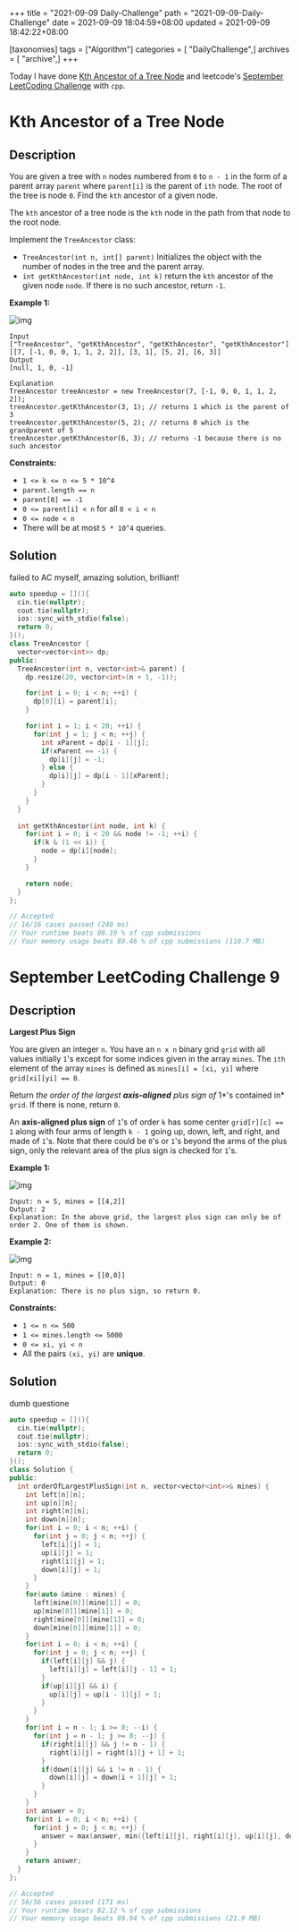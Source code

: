 +++
title = "2021-09-09 Daily-Challenge"
path = "2021-09-09-Daily-Challenge"
date = 2021-09-09 18:04:59+08:00
updated = 2021-09-09 18:42:22+08:00

[taxonomies]
tags = ["Algorithm"]
categories = [ "DailyChallenge",]
archives = [ "archive",]
+++

Today I have done [Kth Ancestor of a Tree Node](https://leetcode.com/problems/kth-ancestor-of-a-tree-node/description/) and leetcode's [September LeetCoding Challenge](https://leetcode.com/explore/challenge/card/september-leetcoding-challenge-2021/637/week-2-september-8th-september-14th/3969/) with `cpp`.

<!-- more -->

# Kth Ancestor of a Tree Node

## Description

You are given a tree with `n` nodes numbered from `0` to `n - 1` in the form of a parent array `parent` where `parent[i]` is the parent of `ith` node. The root of the tree is node `0`. Find the `kth` ancestor of a given node.

The `kth` ancestor of a tree node is the `kth` node in the path from that node to the root node.

Implement the `TreeAncestor` class:

- `TreeAncestor(int n, int[] parent)` Initializes the object with the number of nodes in the tree and the parent array.
- `int getKthAncestor(int node, int k)` return the `kth` ancestor of the given node `node`. If there is no such ancestor, return `-1`.

 

**Example 1:**

![img](https://assets.leetcode.com/uploads/2019/08/28/1528_ex1.png)

```
Input
["TreeAncestor", "getKthAncestor", "getKthAncestor", "getKthAncestor"]
[[7, [-1, 0, 0, 1, 1, 2, 2]], [3, 1], [5, 2], [6, 3]]
Output
[null, 1, 0, -1]

Explanation
TreeAncestor treeAncestor = new TreeAncestor(7, [-1, 0, 0, 1, 1, 2, 2]);
treeAncestor.getKthAncestor(3, 1); // returns 1 which is the parent of 3
treeAncestor.getKthAncestor(5, 2); // returns 0 which is the grandparent of 5
treeAncestor.getKthAncestor(6, 3); // returns -1 because there is no such ancestor
```

 

**Constraints:**

- `1 <= k <= n <= 5 * 10^4`
- `parent.length == n`
- `parent[0] == -1`
- `0 <= parent[i] < n` for all `0 < i < n`
- `0 <= node < n`
- There will be at most `5 * 10^4` queries.

## Solution

failed to AC myself, amazing solution, brilliant!

``` cpp
auto speedup = [](){
  cin.tie(nullptr);
  cout.tie(nullptr);
  ios::sync_with_stdio(false);
  return 0;
}();
class TreeAncestor {
  vector<vector<int>> dp;
public:
  TreeAncestor(int n, vector<int>& parent) {
    dp.resize(20, vector<int>(n + 1, -1));

    for(int i = 0; i < n; ++i) {
      dp[0][i] = parent[i];
    }

    for(int i = 1; i < 20; ++i) {
      for(int j = 1; j < n; ++j) {
        int xParent = dp[i - 1][j];
        if(xParent == -1) {
          dp[i][j] = -1;
        } else {
          dp[i][j] = dp[i - 1][xParent];
        }
      }
    }
  }
  
  int getKthAncestor(int node, int k) {
    for(int i = 0; i < 20 && node != -1; ++i) {
      if(k & (1 << i)) {
        node = dp[i][node];
      }
    }

    return node;
  }
};

// Accepted
// 16/16 cases passed (240 ms)
// Your runtime beats 98.19 % of cpp submissions
// Your memory usage beats 89.46 % of cpp submissions (110.7 MB)
```

# September LeetCoding Challenge 9

## Description

**Largest Plus Sign**

You are given an integer `n`. You have an `n x n` binary grid `grid` with all values initially `1`'s except for some indices given in the array `mines`. The `ith` element of the array `mines` is defined as `mines[i] = [xi, yi]` where `grid[xi][yi] == 0`.

Return *the order of the largest **axis-aligned** plus sign of* 1*'s contained in* `grid`. If there is none, return `0`.

An **axis-aligned plus sign** of `1`'s of order `k` has some center `grid[r][c] == 1` along with four arms of length `k - 1` going up, down, left, and right, and made of `1`'s. Note that there could be `0`'s or `1`'s beyond the arms of the plus sign, only the relevant area of the plus sign is checked for `1`'s.

 

**Example 1:**

![img](https://assets.leetcode.com/uploads/2021/06/13/plus1-grid.jpg)

```
Input: n = 5, mines = [[4,2]]
Output: 2
Explanation: In the above grid, the largest plus sign can only be of order 2. One of them is shown.
```

**Example 2:**

![img](https://assets.leetcode.com/uploads/2021/06/13/plus2-grid.jpg)

```
Input: n = 1, mines = [[0,0]]
Output: 0
Explanation: There is no plus sign, so return 0.
```

 

**Constraints:**

- `1 <= n <= 500`
- `1 <= mines.length <= 5000`
- `0 <= xi, yi < n`
- All the pairs `(xi, yi)` are **unique**.

## Solution

dumb questione

``` cpp
auto speedup = [](){
  cin.tie(nullptr);
  cout.tie(nullptr);
  ios::sync_with_stdio(false);
  return 0;
}();
class Solution {
public:
  int orderOfLargestPlusSign(int n, vector<vector<int>>& mines) {
    int left[n][n];
    int up[n][n];
    int right[n][n];
    int down[n][n];
    for(int i = 0; i < n; ++i) {
      for(int j = 0; j < n; ++j) {
        left[i][j] = 1;
        up[i][j] = 1;
        right[i][j] = 1;
        down[i][j] = 1;
      }
    }
    for(auto &mine : mines) {
      left[mine[0]][mine[1]] = 0; 
      up[mine[0]][mine[1]] = 0; 
      right[mine[0]][mine[1]] = 0;
      down[mine[0]][mine[1]] = 0;
    }
    for(int i = 0; i < n; ++i) {
      for(int j = 0; j < n; ++j) {
        if(left[i][j] && j) {
          left[i][j] = left[i][j - 1] + 1;
        }
        if(up[i][j] && i) {
          up[i][j] = up[i - 1][j] + 1;
        }
      }
    }
    for(int i = n - 1; i >= 0; --i) {
      for(int j = n - 1; j >= 0; --j) {
        if(right[i][j] && j != n - 1) {
          right[i][j] = right[i][j + 1] + 1;
        }
        if(down[i][j] && i != n - 1) {
          down[i][j] = down[i + 1][j] + 1;
        }
      }
    }
    int answer = 0;
    for(int i = 0; i < n; ++i) {
      for(int j = 0; j < n; ++j) {
        answer = max(answer, min({left[i][j], right[i][j], up[i][j], down[i][j]}));
      }
    }
    return answer;
  }
};

// Accepted
// 56/56 cases passed (171 ms)
// Your runtime beats 82.12 % of cpp submissions
// Your memory usage beats 89.94 % of cpp submissions (21.9 MB)
```
